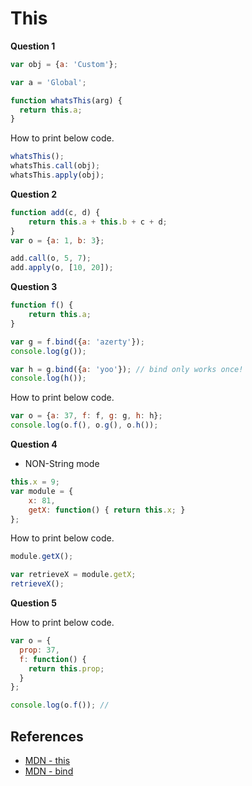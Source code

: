 # This 

**Question 1**

```js
var obj = {a: 'Custom'};

var a = 'Global';

function whatsThis(arg) {
  return this.a;  
}
```

How to print below code.
```js
whatsThis();          
whatsThis.call(obj);  
whatsThis.apply(obj); 
```

**Question 2**
```js
function add(c, d) {
    return this.a + this.b + c + d;
}
var o = {a: 1, b: 3};

```

```js
add.call(o, 5, 7);
add.apply(o, [10, 20]);
```

**Question 3**
```js
function f() {
    return this.a;
}

var g = f.bind({a: 'azerty'});
console.log(g());

var h = g.bind({a: 'yoo'}); // bind only works once!
console.log(h());
```

How to print below code.
```js
var o = {a: 37, f: f, g: g, h: h};
console.log(o.f(), o.g(), o.h());
```

**Question 4**
-  NON-String mode

```js
this.x = 9;
var module = {
    x: 81,
    getX: function() { return this.x; }
};
```

How to print below code.

```js
module.getX(); 

var retrieveX = module.getX;
retrieveX(); 
```

**Question 5**

How to print below code.

```js
var o = {
  prop: 37,
  f: function() {
    return this.prop;
  }
};

console.log(o.f()); // 
```


## References
- [MDN - this](https://developer.mozilla.org/en-US/docs/Web/JavaScript/Reference/Operators/this)
- [MDN - bind](https://developer.mozilla.org/en-US/docs/Web/JavaScript/Reference/Global_Objects/Function/bind)